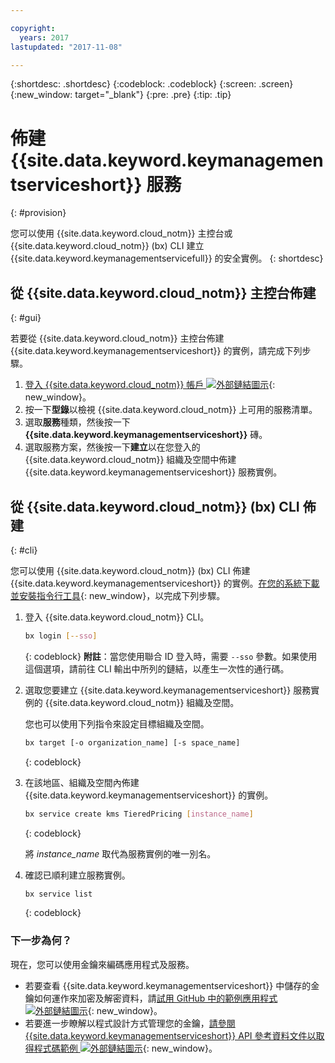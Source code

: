 ```yaml
---

copyright:
  years: 2017
lastupdated: "2017-11-08"

---
```


{:shortdesc: .shortdesc}
{:codeblock: .codeblock}
{:screen: .screen}
{:new_window: target="_blank"}
{:pre: .pre}
{:tip: .tip}

# 佈建 {{site.data.keyword.keymanagementserviceshort}} 服務
{: #provision}

您可以使用 {{site.data.keyword.cloud_notm}} 主控台或 {{site.data.keyword.cloud_notm}} (bx) CLI 建立 {{site.data.keyword.keymanagementservicefull}} 的安全實例。
{: shortdesc}

## 從 {{site.data.keyword.cloud_notm}} 主控台佈建
{: #gui}

若要從 {{site.data.keyword.cloud_notm}} 主控台佈建 {{site.data.keyword.keymanagementserviceshort}} 的實例，請完成下列步驟。

1. [登入 {{site.data.keyword.cloud_notm}} 帳戶 ![外部鏈結圖示](../../icons/launch-glyph.svg "外部鏈結圖示")](https://console.bluemix.net/){: new_window}。
2. 按一下**型錄**以檢視 {{site.data.keyword.cloud_notm}} 上可用的服務清單。
3. 選取**服務**種類，然後按一下 **{{site.data.keyword.keymanagementserviceshort}}** 磚。
5. 選取服務方案，然後按一下**建立**以在您登入的 {{site.data.keyword.cloud_notm}} 組織及空間中佈建 {{site.data.keyword.keymanagementserviceshort}} 服務實例。

## 從 {{site.data.keyword.cloud_notm}} (bx) CLI 佈建
{: #cli}

您可以使用 {{site.data.keyword.cloud_notm}} (bx) CLI 佈建 {{site.data.keyword.keymanagementserviceshort}} 的實例。[在您的系統下載並安裝指令行工具](https://clis.ng.bluemix.net/ui/home.html){: new_window}，以完成下列步驟。

1. 登入 {{site.data.keyword.cloud_notm}} CLI。

    ```sh
    bx login [--sso]
    ```
    {: codeblock}
    **附註**：當您使用聯合 ID 登入時，需要 `--sso` 參數。如果使用這個選項，請前往 CLI 輸出中所列的鏈結，以產生一次性的通行碼。

2. 選取您要建立 {{site.data.keyword.keymanagementserviceshort}} 服務實例的 {{site.data.keyword.cloud_notm}} 組織及空間。

    您也可以使用下列指令來設定目標組織及空間。

    ```sh
    bx target [-o organization_name] [-s space_name]
    ```
    {: codeblock}

3. 在該地區、組織及空間內佈建 {{site.data.keyword.keymanagementserviceshort}} 的實例。

    ```sh
    bx service create kms TieredPricing [instance_name]
    ```
    {: codeblock}

    將 _instance_name_ 取代為服務實例的唯一別名。

4. 確認已順利建立服務實例。

    ```sh
    bx service list
    ```
    {: codeblock}


### 下一步為何？

現在，您可以使用金鑰來編碼應用程式及服務。

- 若要查看 {{site.data.keyword.keymanagementserviceshort}} 中儲存的金鑰如何運作來加密及解密資料，請[試用 GitHub 中的範例應用程式 ![外部鏈結圖示](../../icons/launch-glyph.svg "外部鏈結圖示")](https://github.com/IBM-Bluemix/key-protect-helloworld-python){: new_window}。
- 若要進一步瞭解以程式設計方式管理您的金鑰，[請參閱 {{site.data.keyword.keymanagementserviceshort}} API 參考資料文件以取得程式碼範例 ![外部鏈結圖示](../../icons/launch-glyph.svg "外部鏈結圖示")](https://console.ng.bluemix.net/apidocs/639){: new_window}。
